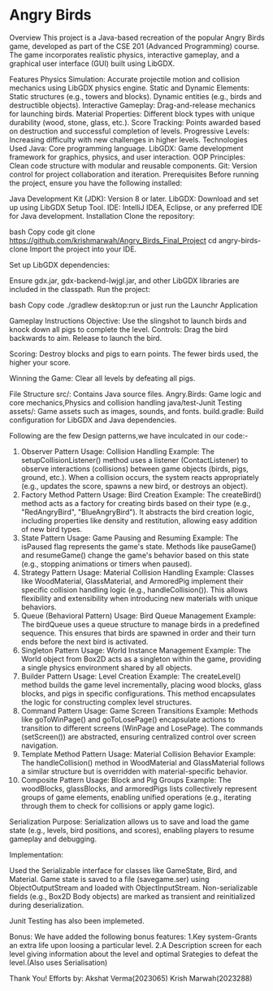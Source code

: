 # Angry Birds

Overview
This project is a Java-based recreation of the popular Angry Birds game, developed as part of the CSE 201 (Advanced Programming) course. The game incorporates realistic physics, interactive gameplay, and a graphical user interface (GUI) built using LibGDX.

Features
Physics Simulation: Accurate projectile motion and collision mechanics using LibGDX physics engine.
Static and Dynamic Elements:
Static structures (e.g., towers and blocks).
Dynamic entities (e.g., birds and destructible objects).
Interactive Gameplay: Drag-and-release mechanics for launching birds.
Material Properties: Different block types with unique durability (wood, stone, glass, etc.).
Score Tracking: Points awarded based on destruction and successful completion of levels.
Progressive Levels: Increasing difficulty with new challenges in higher levels.
Technologies Used
Java: Core programming language.
LibGDX: Game development framework for graphics, physics, and user interaction.
OOP Principles: Clean code structure with modular and reusable components.
Git: Version control for project collaboration and iteration.
Prerequisites
Before running the project, ensure you have the following installed:

Java Development Kit (JDK): Version 8 or later.
LibGDX: Download and set up using LibGDX Setup Tool.
IDE: IntelliJ IDEA, Eclipse, or any preferred IDE for Java development.
Installation
Clone the repository:

bash
Copy code
git clone https://github.com/krishmarwah/Angry_Birds_Final_Project
cd angry-birds-clone
Import the project into your IDE.

Set up LibGDX dependencies:

Ensure gdx.jar, gdx-backend-lwjgl.jar, and other LibGDX libraries are included in the classpath.
Run the project:

bash
Copy code
./gradlew desktop:run
or just run the Launchr Application


Gameplay Instructions
Objective: Use the slingshot to launch birds and knock down all pigs to complete the level.
Controls:
Drag the bird backwards to aim.
Release to launch the bird.

Scoring:
Destroy blocks and pigs to earn points.
The fewer birds used, the higher your score.

Winning the Game:
Clear all levels by defeating all pigs.

File Structure
src/: Contains Java source files.
Angry.Birds: Game logic and core mechanics,Physics and collision handling
java/test-Junit Testing
assets/: Game assets such as images, sounds, and fonts.
build.gradle: Build configuration for LibGDX and Java dependencies.

Following are the few Design patterns,we have inculcated in our code:-
1. Observer Pattern
Usage: Collision Handling
Example:
The setupCollisionListener() method uses a listener (ContactListener) to observe interactions (collisions) between game objects (birds, pigs, ground, etc.).
When a collision occurs, the system reacts appropriately (e.g., updates the score, spawns a new bird, or destroys an object).
2. Factory Method Pattern
Usage: Bird Creation
Example:
The createBird() method acts as a factory for creating birds based on their type (e.g., "RedAngryBird", "BlueAngryBird").
It abstracts the bird creation logic, including properties like density and restitution, allowing easy addition of new bird types.
3. State Pattern
Usage: Game Pausing and Resuming
Example:
The isPaused flag represents the game's state.
Methods like pauseGame() and resumeGame() change the game's behavior based on this state (e.g., stopping animations or timers when paused).
4. Strategy Pattern
Usage: Material Collision Handling
Example:
Classes like WoodMaterial, GlassMaterial, and ArmoredPig implement their specific collision handling logic (e.g., handleCollision()).
This allows flexibility and extensibility when introducing new materials with unique behaviors.
5. Queue (Behavioral Pattern)
Usage: Bird Queue Management
Example:
The birdQueue uses a queue structure to manage birds in a predefined sequence.
This ensures that birds are spawned in order and their turn ends before the next bird is activated.
6. Singleton Pattern
Usage: World Instance Management
Example:
The World object from Box2D acts as a singleton within the game, providing a single physics environment shared by all objects.
7. Builder Pattern
Usage: Level Creation
Example:
The createLevel() method builds the game level incrementally, placing wood blocks, glass blocks, and pigs in specific configurations.
This method encapsulates the logic for constructing complex level structures.
8. Command Pattern
Usage: Game Screen Transitions
Example:
Methods like goToWinPage() and goToLosePage() encapsulate actions to transition to different screens (WinPage and LosePage).
The commands (setScreen()) are abstracted, ensuring centralized control over screen navigation.
9. Template Method Pattern
Usage: Material Collision Behavior
Example:
The handleCollision() method in WoodMaterial and GlassMaterial follows a similar structure but is overridden with material-specific behavior.
10. Composite Pattern
Usage: Block and Pig Groups
Example:
The woodBlocks, glassBlocks, and armoredPigs lists collectively represent groups of game elements, enabling unified operations (e.g., iterating through them to check for collisions or apply game logic).

Serialization
Purpose:
Serialization allows us to save and load the game state (e.g., levels, bird positions, and scores), enabling players to resume gameplay and debugging.

Implementation:

Used the Serializable interface for classes like GameState, Bird, and Material.
Game state is saved to a file (savegame.ser) using ObjectOutputStream and loaded with ObjectInputStream.
Non-serializable fields (e.g., Box2D Body objects) are marked as transient and reinitialized during deserialization.

Junit Testing has also been implemeted.

Bonus:
We have added the following bonus features:
1.Key system-Grants an extra life upon loosing a particular level.
2.A Description screen for each level giving information about the level and optimal Srategies to defeat the level.(Also uses Serialisation)


Thank You!
Efforts by:
Akshat Verma(2023065)
Krish Marwah(2023288)

